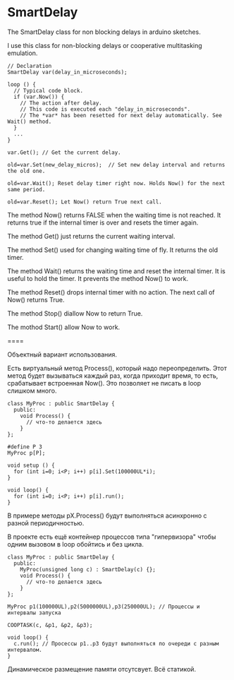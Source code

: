 # SmartDelay
The SmartDelay class for non blocking delays in arduino sketches.

I use this class for non-blocking delays or cooperative multitasking emulation.

    // Declaration
    SmartDelay var(delay_in_microseconds);

    loop () {
      // Typical code block.
      if (var.Now()) {
        // The action after delay.
        // This code is executed each "delay_in_microseconds".
        // The *var* has been resetted for next delay automatically. See Wait() method.
      }
      ...
    }

    var.Get(); // Get the current delay.
    
    old=var.Set(new_delay_micros);  // Set new delay interval and returns the old one.
    
    old=var.Wait(); Reset delay timer right now. Holds Now() for the next same period.
    
    old=var.Reset(); Let Now() return True next call.

The method Now() returns FALSE when the waiting time is not reached. It returns true if the internal timer is over and resets the timer again.

The method Get() just returns the current waiting interval.

The method Set() used for changing waiting time of fly. It returns the old timer.

The method Wait() returns the waiting time and reset the internal timer. It is useful to hold the timer. It prevents the method Now() to work. 

The method Reset() drops internal timer with no action. The next call of Now() returns True.

The method Stop() diallow Now to return True.

The mothod Start() allow Now to work.

====

Объектный вариант использования.

Есть виртуальный метод Process(), который надо переопределить. Этот метод будет вызываться каждый раз, когда приходит время, то есть, срабатывает встроенная Now(). Это позволяет не писать в loop слишком много.
```
class MyProc : public SmartDelay {
  public:
    void Process() {
      // что-то делается здесь
    }
};

#define P 3
MyProc p[P];

void setup () {
  for (int i=0; i<P; i++) p[i].Set(100000UL*i);
}

void loop() {
  for (int i=0; i<P; i++) p[i].run();
}
```
В примере методы pX.Process() будут выполняться асинхронно с разной периодичностью.

В проекте есть ещё контейнер процессов типа "гипервизора" чтобы одним вызовом в loop обойтись и без цикла.

```
class MyProc : public SmartDelay {
  public:
    MyProc(unsigned long c) : SmartDelay(c) {};
    void Process() {
      // что-то делается здесь
    }
};

MyProc p1(100000UL),p2(5000000UL),p3(250000UL); // Процессы и интервалы запуска

COOPTASK(c, &p1, &p2, &p3);

void loop() {
  c.run(); // Просессы p1..p3 будут выполняться по очереди с разным интервалом.
}
```
Динамическое размещение памяти отсутсвует. Всё статикой.

